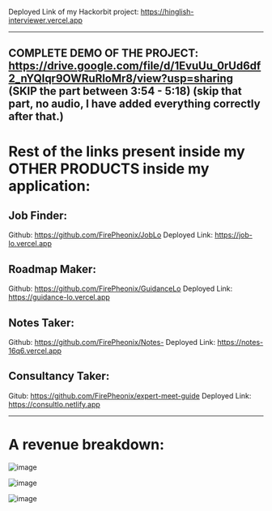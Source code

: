 Deployed Link of my Hackorbit project:
https://hinglish-interviewer.vercel.app


-----------------------------------------------
COMPLETE DEMO OF THE PROJECT: https://drive.google.com/file/d/1EvuUu_0rUd6df2_nYQIqr9OWRuRloMr8/view?usp=sharing
(SKIP the part between 3:54 - 5:18) (skip that part, no audio, I have added everything correctly after that.)
------------------------------------------------



# Rest of the links present inside my OTHER PRODUCTS inside my application:

## Job Finder: 
Github: https://github.com/FirePheonix/JobLo
Deployed Link: https://job-lo.vercel.app

## Roadmap Maker: 
Github: https://github.com/FirePheonix/GuidanceLo
Deployed Link: https://guidance-lo.vercel.app

## Notes Taker: 
Github: https://github.com/FirePheonix/Notes-
Deployed Link: https://notes-16q6.vercel.app

## Consultancy Taker: 
Gitub: https://github.com/FirePheonix/expert-meet-guide
Deployed Link: https://consultlo.netlify.app


------------------------------
# A revenue breakdown:

![image](https://github.com/user-attachments/assets/10f05720-3815-40d5-a87f-eef40f45b969)

![image](https://github.com/user-attachments/assets/4da0d571-a834-44c4-80b6-95983e36f0de) 

![image](https://github.com/user-attachments/assets/0607c81e-6b85-4969-b6c3-a1d15393a4bd)

